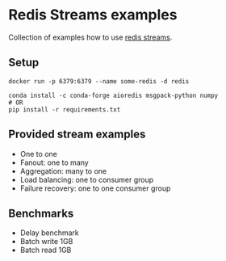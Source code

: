 # Redis Streams examples

Collection of examples how to use [redis streams](https://redis.io/topics/streams-intro).

## Setup
```
docker run -p 6379:6379 --name some-redis -d redis

conda install -c conda-forge aioredis msgpack-python numpy
# OR
pip install -r requirements.txt
```


## Provided stream examples
- One to one
- Fanout: one to many
- Aggregation: many to one
- Load balancing: one to consumer group
- Failure recovery: one to one consumer group

## Benchmarks
- Delay benchmark
- Batch write 1GB
- Batch read 1GB

